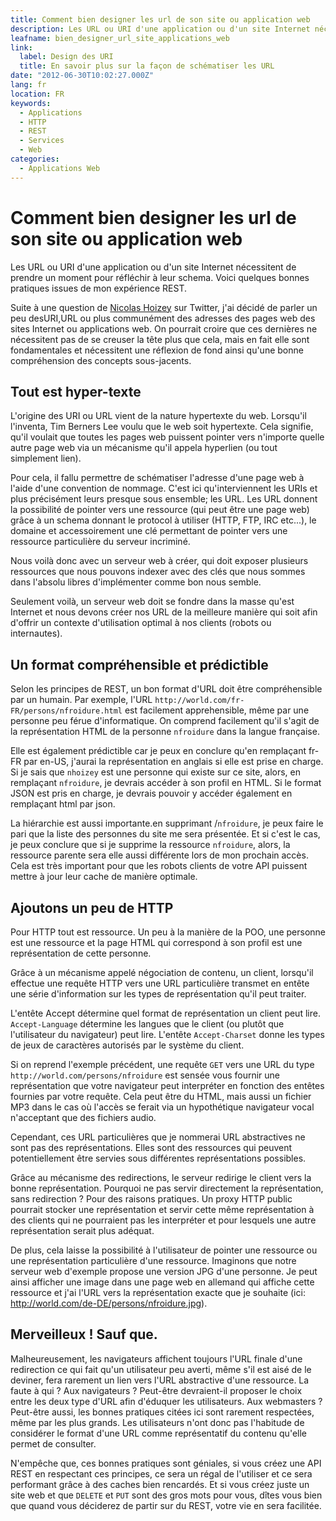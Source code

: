 ```yaml
---
title: Comment bien designer les url de son site ou application web
description: Les URL ou URI d'une application ou d'un site Internet nécessitent de prendre un moment pour réfléchir à leur schema. Voici quelques bonnes pratiques issues de mon expérience REST.
leafname: bien_designer_url_site_applications_web
link:
  label: Design des URI
  title: En savoir plus sur la façon de schématiser les URL
date: "2012-06-30T10:02:27.000Z"
lang: fr
location: FR
keywords:
  - Applications
  - HTTP
  - REST
  - Services
  - Web
categories:
  - Applications Web
---
```


# Comment bien designer les url de son site ou application web

Les URL ou URI d'une application ou d'un site Internet nécessitent de prendre un moment pour réfléchir à leur schema. Voici quelques bonnes pratiques issues de mon expérience REST.

Suite à une question de [Nicolas Hoizey](https://github.com/nhoizey "Voir son profil") sur Twitter, j'ai décidé de parler un peu desURI,URL ou plus communément des adresses des pages web des sites Internet ou applications web. On pourrait croire que ces dernières ne nécessitent pas de se creuser la tête plus que cela, mais en fait elle sont fondamentales et nécessitent une réflexion de fond ainsi qu'une bonne compréhension des concepts sous-jacents.

## Tout est hyper-texte

L'origine des URI ou URL vient de la nature hypertexte du web. Lorsqu'il l'inventa, Tim Berners Lee voulu que le web soit hypertexte. Cela signifie, qu'il voulait que toutes les pages web puissent pointer vers n'importe quelle autre page web via un mécanisme qu'il appela hyperlien (ou tout simplement lien).

Pour cela, il fallu permettre de schématiser l'adresse d'une page web à l'aide d'une convention de nommage. C'est ici qu'interviennent les URIs et plus précisément leurs presque sous ensemble; les URL. Les URL donnent la possibilité de pointer vers une ressource (qui peut être une page web) grâce à un schema donnant le protocol à utiliser (HTTP, FTP, IRC etc...), le domaine et accessoirement une clé permettant de pointer vers une ressource particulière du serveur incriminé.

Nous voilà donc avec un serveur web à créer, qui doit exposer plusieurs ressources que nous pouvons indexer avec des clés que nous sommes dans l'absolu libres d'implémenter comme bon nous semble.

Seulement voilà, un serveur web doit se fondre dans la masse qu'est Internet et nous devons créer nos URL de la meilleure manière qui soit afin d'offrir un contexte d'utilisation optimal à nos clients (robots ou internautes).

## Un format compréhensible et prédictible

Selon les principes de REST, un bon format d'URL doit être compréhensible par un humain. Par exemple, l'URL `http://world.com/fr-FR/persons/nfroidure.html` est facilement apprehensible, même par une personne peu férue d'informatique. On comprend facilement qu'il s'agit de la représentation HTML de la personne `nfroidure` dans la langue française.

Elle est également prédictible car je peux en conclure qu'en remplaçant fr-FR par en-US, j'aurai la représentation en anglais si elle est prise en charge. Si je sais que `nhoizey` est une personne qui existe sur ce site, alors, en remplaçant `nfroidure`, je devrais accéder à son profil en HTML. Si le format JSON est pris en charge, je devrais pouvoir y accéder également en remplaçant html par json.

La hiérarchie est aussi importante.en supprimant /`nfroidure`, je peux faire le pari que la liste des personnes du site me sera présentée. Et si c'est le cas, je peux conclure que si je supprime la ressource `nfroidure`, alors, la ressource parente sera elle aussi différente lors de mon prochain accès. Cela est très important pour que les robots clients de votre API puissent mettre à jour leur cache de manière optimale.

## Ajoutons un peu de HTTP

Pour HTTP tout est ressource. Un peu à la manière de la POO, une personne est une ressource et la page HTML qui correspond à son profil est une représentation de cette personne.

Grâce à un mécanisme appelé négociation de contenu, un client, lorsqu'il effectue une requête HTTP vers une URL particulière transmet en entête une série d'information sur les types de représentation qu'il peut traiter.

L'entête Accept détermine quel format de représentation un client peut lire. `Accept-Language` détermine les langues que le client (ou plutôt que l'utilisateur du navigateur) peut lire. L'entête `Accept-Charset` donne les types de jeux de caractères autorisés par le système du client.

Si on reprend l'exemple précédent, une requête `GET` vers une URL du type `http://world.com/persons/nfroidure` est sensée vous fournir une représentation que votre navigateur peut interpréter en fonction des entêtes fournies par votre requête. Cela peut être du HTML, mais aussi un fichier MP3 dans le cas où l'accès se ferait via un hypothétique navigateur vocal n'acceptant que des fichiers audio.

Cependant, ces URL particulières que je nommerai URL abstractives ne sont pas des représentations. Elles sont des ressources qui peuvent potentiellement être servies sous différentes représentations possibles.

Grâce au mécanisme des redirections, le serveur redirige le client vers la bonne représentation. Pourquoi ne pas servir directement la représentation, sans redirection ? Pour des raisons pratiques. Un proxy HTTP public pourrait stocker une représentation et servir cette même représentation à des clients qui ne pourraient pas les interpréter et pour lesquels une autre représentation serait plus adéquat.

De plus, cela laisse la possibilité à l'utilisateur de pointer une ressource ou une représentation particulière d'une ressource. Imaginons que notre serveur web d'exemple propose une version JPG d'une personne. Je peut ainsi afficher une image dans une page web en allemand qui affiche cette ressource et j'ai l'URL vers la représentation exacte que je souhaite (ici: http://world.com/de-DE/persons/nfroidure.jpg).

## Merveilleux ! Sauf que.

Malheureusement, les navigateurs affichent toujours l'URL finale d'une redirection ce qui fait qu'un utilisateur peu averti, même s'il est aisé de le deviner, fera rarement un lien vers l'URL abstractive d'une ressource. La faute à qui ? Aux navigateurs ? Peut-être devraient-il proposer le choix entre les deux type d'URL afin d'éduquer les utilisateurs. Aux webmasters ? Peut-être aussi, les bonnes pratiques citées ici sont rarement respectées, même par les plus grands. Les utilisateurs n'ont donc pas l'habitude de considérer le format d'une URL comme représentatif du contenu qu'elle permet de consulter.

N'empêche que, ces bonnes pratiques sont géniales, si vous créez une API REST en respectant ces principes, ce sera un régal de l'utiliser et ce sera performant grâce à des caches bien rencardés. Et si vous créez juste un site web et que `DELETE` et `PUT` sont des gros mots pour vous, dîtes vous bien que quand vous déciderez de partir sur du REST, votre vie en sera facilitée.
